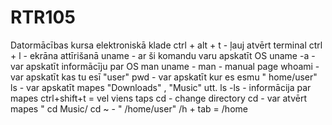 # RTR105
Datormācības kursa elektroniskā klade
ctrl + alt + t - ļauj atvērt terminal
ctrl + l - ekrāna attīrišanā
uname - ar ši komandu varu apskatīt OS
uname -a - var apskatīt informācīju par OS
man uname -
man - manual page
whoami - var apskatīt kas tu esī "user"
pwd - var apskatīt kur es esmu " home/user"
ls - var apskatīt mapes "Downloads" , "Music" utt.
ls -ls - informācija par mapes
ctrl+shift+t = vel viens taps
cd - change directory
cd - var atvērt mapes " cd Music/
cd ~ - " /home/user"
/h + tab = /home
